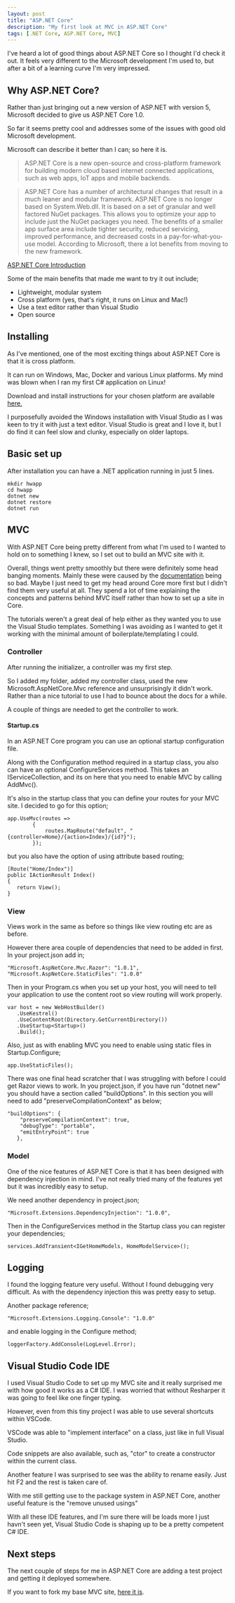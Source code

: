 ```yaml
---
layout: post
title: "ASP.NET Core"
description: "My first look at MVC in ASP.NET Core"
tags: [.NET Core, ASP.NET Core, MVC]
---
```


I've heard a lot of good things about ASP.NET Core so I thought I'd check it out.
It feels very different to the Microsoft development I'm used to, but after a bit of a learning curve
I'm very impressed.

## Why ASP.NET Core?

Rather than just bringing out a new version of ASP.NET with version 5, Microsoft decided to 
give us ASP.NET Core 1.0.

So far it seems pretty cool and addresses some of the issues with good old Microsoft development.

Microsoft can describe it better than I can; so here it is.

> ASP.NET Core is a new open-source and cross-platform framework for building modern cloud based internet connected applications, such as web apps, IoT apps and mobile backends.

> ASP.NET Core has a number of architectural changes that result in a much leaner and modular framework. ASP.NET Core is no longer based on System.Web.dll. It is based on a set of granular and well factored NuGet packages. This allows you to optimize your app to include just the NuGet packages you need. The benefits of a smaller app surface area include tighter security, reduced servicing, improved performance, and decreased costs in a pay-for-what-you-use model.
According to Microsoft, there a lot benefits from moving to the new framework.

[ASP.NET Core Introduction](https://docs.asp.net/en/latest/intro.html)

Some of the main benefits that made me want to try it out include;

* Lightweight, modular system
* Cross platform (yes, that's right, it runs on Linux and Mac!)
* Use a text editor rather than Visual Studio
* Open source

## Installing

As I've mentioned, one of the most exciting things about ASP.NET Core is that it is cross platform.

It can run on Windows, Mac, Docker and various Linux platforms. My mind was blown when I ran my first 
C# application on Linux!

Download and install instructions for your chosen platform are available [here.](https://www.microsoft.com/net/core)

I purposefully avoided the Windows installation with Visual Studio as I was keen to try it with just a 
text editor. Visual Studio is great and I love it, but I do find it can feel slow and clunky, especially on older laptops.

## Basic set up

After installation you can have a .NET application running in just 5 lines.
   
    mkdir hwapp
    cd hwapp
    dotnet new
    dotnet restore
    dotnet run    

## MVC

With ASP.NET Core being pretty different from what I'm used to I wanted to hold on to something I knew,
 so I set out to build an MVC site with it.

Overall, things went pretty smoothly but there were definitely some head banging moments. Mainly these were 
caused by the [documentation](https://docs.asp.net/en/latest/) being so bad. 
Maybe I just need to get my head around Core more first but I didn't find them very useful at all. 
They spend a lot of time explaining the concepts and patterns behind MVC itself rather than how to 
set up a site in Core.

The tutorials weren't a great deal of help either as they wanted you to use the Visual Studio templates. Something I was avoiding as I wanted to get it working with the minimal amount of boilerplate/templating I could.

### Controller

After running the initializer, a controller was my first step.

So I added my folder, added my controller class, used the new Microsoft.AspNetCore.Mvc reference and unsurprisingly it didn't work.
Rather than a nice tutorial to use I had to bounce about the docs for a while.

A couple of things are needed to get the controller to work.

#### Startup.cs

In an ASP.NET Core program you can use an optional startup configuration file.

Along with the Configuration method required in a startup class, you also can have an optional ConfigureServices method.
This takes an IServiceCollection, and its on here that you need to enable MVC by calling AddMvc().

It's also in the startup class that you can define your routes for your MVC site.
I decided to go for this option;

    app.UseMvc(routes =>
            {
                routes.MapRoute("default", "{controller=Home}/{action=Index}/{id?}");
            });

but you also have the option of using attribute based routing;

    [Route("Home/Index")]
    public IActionResult Index()
    {
       return View();
    }
        
### View

Views work in the same as before so things like view routing etc are as before.

However there area  couple of dependencies that need to be added in first.
In your project.json add in;

    "Microsoft.AspNetCore.Mvc.Razor": "1.0.1",
    "Microsoft.AspNetCore.StaticFiles": "1.0.0"

Then in your Program.cs when you set up your host, you will need to tell your application to use the content root so view routing will work properly.

    var host = new WebHostBuilder()
       .UseKestrel()
       .UseContentRoot(Directory.GetCurrentDirectory())
       .UseStartup<Startup>()
       .Build();

Also, just as with enabling MVC you need to enable using static files in Startup.Configure;

    app.UseStaticFiles();

There was one final head scratcher that I was struggling with before I could get Razor views to work.
In you project.json, if you have run "dotnet new" you should have a section called "buildOptions". In this section you will need to add "preserveCompilationContext" as below;

    "buildOptions": {
        "preserveCompilationContext": true,
        "debugType": "portable",
        "emitEntryPoint": true
       },
       
### Model

One of the nice features of ASP.NET Core is that it has been designed with dependency injection in mind.
I've not really tried many of the features yet but it was incredibly easy to setup.

We need another dependency in project.json;

    "Microsoft.Extensions.DependencyInjection": "1.0.0",
    
Then in the ConfigureServices method in the Startup class you can register your dependencies;

    services.AddTransient<IGetHomeModels, HomeModelService>();

## Logging

I found the logging feature very useful. Without I found debugging very difficult.
As with the dependency injection this was pretty easy to setup.

Another package reference;

    "Microsoft.Extensions.Logging.Console": "1.0.0"

and enable logging in the Configure method;

    loggerFactory.AddConsole(LogLevel.Error);

## Visual Studio Code IDE

I used Visual Studio Code to set up my MVC site and it really surprised me with how good
it works as a C# IDE.
I was worried that without Resharper it was going to feel like one finger typing.

However, even from this tiny project I was able to use several shortcuts within VSCode.

VSCode was able to "implement interface" on a class, just like in full Visual Studio.

Code snippets are also available, such as, "ctor" to create a constructor within the current class.

Another feature I was surprised to see was the ability to rename easily. 
Just hit F2 and the rest is taken care of.

With me still getting use to the package system in ASP.NET Core, another useful feature is the
"remove unused usings"

With all these IDE features, and I'm sure there will be loads more I just havn't seen yet, Visual 
Studio Code is shaping up to be a pretty competent C# IDE.

## Next steps

The next couple of steps for me in ASP.NET Core are adding a test project and getting it deployed somewhere.

If you want to fork my base MVC site, [here it is](https://github.com/MartinT86/DotNetCoreMvcBase).

